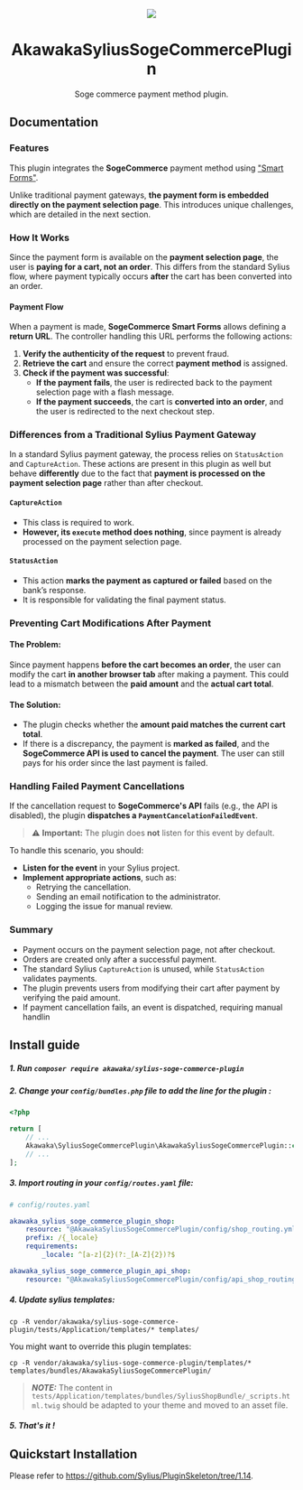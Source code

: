 <p align="center">
    <a href="https://www.akawaka.fr/" target="_blank">
        <img src="https://www.akawaka.fr/build/front/images/logo_akawaka_noir.svg" />
    </a>
</p>

<h1 align="center">AkawakaSyliusSogeCommercePlugin</h1>

<p align="center">Soge commerce payment method plugin.</p>

## Documentation

### Features

This plugin integrates the **SogeCommerce** payment method using ["Smart Forms"](https://sogecommerce.societegenerale.eu/doc/fr-FR/rest/V4.0/javascript/redirection/reference_smartform.html).

Unlike traditional payment gateways, **the payment form is embedded directly on the payment selection page**. This introduces unique challenges, which are detailed in the next section.

### How It Works  

Since the payment form is available on the **payment selection page**, the user is **paying for a cart, not an order**. This differs from the standard Sylius flow, where payment typically occurs **after** the cart has been converted into an order.

#### Payment Flow  

When a payment is made, **SogeCommerce Smart Forms** allows defining a **return URL**. The controller handling this URL performs the following actions:

1. **Verify the authenticity of the request** to prevent fraud.  
2. **Retrieve the cart** and ensure the correct **payment method** is assigned.  
3. **Check if the payment was successful**:
   - **If the payment fails**, the user is redirected back to the payment selection page with a flash message.  
   - **If the payment succeeds**, the cart is **converted into an order**, and the user is redirected to the next checkout step.  

### Differences from a Traditional Sylius Payment Gateway  

In a standard Sylius payment gateway, the process relies on `StatusAction` and `CaptureAction`. These actions are present in this plugin as well but behave **differently** due to the fact that **payment is processed on the payment selection page** rather than after checkout.

#### `CaptureAction`
- This class is required to work.
- **However, its `execute` method does nothing**, since payment is already processed on the payment selection page.

#### `StatusAction`
- This action **marks the payment as captured or failed** based on the bank’s response.
- It is responsible for validating the final payment status.

### Preventing Cart Modifications After Payment  

#### The Problem:  
Since payment happens **before the cart becomes an order**, the user can modify the cart **in another browser tab** after making a payment. This could lead to a mismatch between the **paid amount** and the **actual cart total**.

#### The Solution:  
- The plugin checks whether the **amount paid matches the current cart total**.
- If there is a discrepancy, the payment is **marked as failed**, and the **SogeCommerce API is used to cancel the payment**. The user can still pays for his order since the last payment is failed.

### Handling Failed Payment Cancellations  

If the cancellation request to **SogeCommerce's API** fails (e.g., the API is disabled), the plugin **dispatches a `PaymentCancelationFailedEvent`**.

> ⚠ **Important:** The plugin does **not** listen for this event by default.  

To handle this scenario, you should:
- **Listen for the event** in your Sylius project.
- **Implement appropriate actions**, such as:
  - Retrying the cancellation.
  - Sending an email notification to the administrator.
  - Logging the issue for manual review.

### Summary  

- Payment occurs on the payment selection page, not after checkout.
- Orders are created only after a successful payment.
- The standard Sylius `CaptureAction` is unused, while `StatusAction` validates payments.
- The plugin prevents users from modifying their cart after payment by verifying the paid amount.
- If payment cancellation fails, an event is dispatched, requiring manual handlin

## Install guide

##### 1. Run `composer require akawaka/sylius-soge-commerce-plugin`

##### 2. Change your `config/bundles.php` file to add the line for the plugin :

```php
<?php

return [
    // ...
    Akawaka\SyliusSogeCommercePlugin\AkawakaSyliusSogeCommercePlugin::class => ['all' => true],
    // ...
];
```

##### 3. Import routing in your `config/routes.yaml` file:

```yaml
# config/routes.yaml

akawaka_sylius_soge_commerce_plugin_shop:
    resource: "@AkawakaSyliusSogeCommercePlugin/config/shop_routing.yml"
    prefix: /{_locale}
    requirements:
        _locale: ^[a-z]{2}(?:_[A-Z]{2})?$

akawaka_sylius_soge_commerce_plugin_api_shop:
    resource: "@AkawakaSyliusSogeCommercePlugin/config/api_shop_routing.yml"
```

##### 4. Update sylius templates:

`cp -R vendor/akawaka/sylius-soge-commerce-plugin/tests/Application/templates/* templates/`

You might want to override this plugin templates:

`cp -R vendor/akawaka/sylius-soge-commerce-plugin/templates/* templates/bundles/AkawakaSyliusSogeCommercePlugin/`

> **_NOTE:_**  The content in `tests/Application/templates/bundles/SyliusShopBundle/_scripts.html.twig` should be adapted to your theme and moved to an asset file.

##### 5. That's it !

## Quickstart Installation

Please refer to https://github.com/Sylius/PluginSkeleton/tree/1.14.
